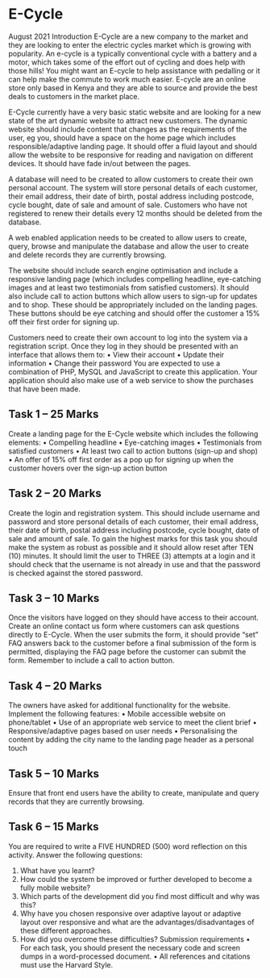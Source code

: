 # E-Cycle
August 2021
Introduction
E-Cycle are a new company to the market and they are looking to enter the electric cycles market which is growing with popularity. An e-cycle is a typically conventional cycle with a battery and a motor, which takes some of the effort out of cycling and does help with those hills! You might want an E-cycle to help assistance with pedalling or it can help make the commute to work much easier. E-cycle are an online store only based in Kenya and they are able to source and provide the best deals to customers in the market place.

E-Cycle currently have a very basic static website and are looking for a new state of the art dynamic website to attract new customers. The dynamic website should include content that changes as the requirements of the user, eg you, should have a space on the home page which includes responsible/adaptive landing page. It should offer a fluid layout and should allow the website to be responsive for reading and navigation on different devices. It should have fade in/out between the pages.

A database will need to be created to allow customers to create their own personal account. The system will store personal details of each customer, their email address, their date of birth, postal address including postcode, cycle bought, date of sale and amount of sale. Customers who have not registered to renew their details every 12 months should be deleted from the database.

A web enabled application needs to be created to allow users to create, query, browse and manipulate the database and allow the user to create and delete records they are currently browsing.

The website should include search engine optimisation and include a responsive landing page (which includes compelling headline, eye-catching images and at least two testimonials from satisfied customers). It should also include call to action buttons which allow users to sign-up for updates and to shop. These should be appropriately included on the landing pages. These buttons should be eye catching and should offer the customer a 15% off their first order for signing up.

Customers need to create their own account to log into the system via a registration script.
Once they log in they should be presented with an interface that allows them to:
• View their account
• Update their information
• Change their password
You are expected to use a combination of PHP, MySQL and JavaScript to create this application. Your application should also make use of a web service to show the purchases that have been made.

## Task 1 – 25 Marks
Create a landing page for the E-Cycle website which includes the following elements:
• Compelling headline
• Eye-catching images
• Testimonials from satisfied customers
• At least two call to action buttons (sign-up and shop)
• An offer of 15% off first order as a pop up for signing up when the customer hovers over the sign-up action button

## Task 2 – 20 Marks
Create the login and registration system. This should include username and password and store personal details of each customer, their email address, their date of birth, postal address including postcode, cycle bought, date of sale and amount of sale. To gain the highest marks for this task you should make the system as robust as possible and it should allow reset after TEN (10) minutes. It should limit the user to THREE (3) attempts at a login and it should check that the username is not already in use and that the password is checked against the stored password.

## Task 3 – 10 Marks
Once the visitors have logged on they should have access to their account. Create an online contact us form where customers can ask questions directly to E-Cycle. When the user submits the form, it should provide “set” FAQ answers back to the customer before a final submission of the form is permitted, displaying the FAQ page before the customer can submit the form. Remember to include a call to action button.

## Task 4 – 20 Marks
The owners have asked for additional functionality for the website. Implement the following features:
• Mobile accessible website on phone/tablet
• Use of an appropriate web service to meet the client brief
• Responsive/adaptive pages based on user needs
• Personalising the content by adding the city name to the landing page header as a personal touch

## Task 5 – 10 Marks
Ensure that front end users have the ability to create, manipulate and query records that they are currently browsing.

## Task 6 – 15 Marks
You are required to write a FIVE HUNDRED (500) word reflection on this activity. Answer the following questions:
1. What have you learnt?
2. How could the system be improved or further developed to become a fully mobile website?
3. Which parts of the development did you find most difficult and why was this?
4. Why have you chosen responsive over adaptive layout or adaptive layout over responsive and what are the advantages/disadvantages of these different approaches.
5. How did you overcome these difficulties?
Submission requirements
• For each task, you should present the necessary code and screen dumps in a word-processed document.
• All references and citations must use the Harvard Style.
